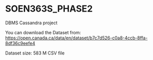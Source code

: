 # SOEN363S_PHASE2
DBMS Cassandra project

You can download the Dataset from:
https://open.canada.ca/data/en/dataset/b7c7d526-c0a8-4ccb-8ffa-8df36c9eefe4

Dataset size: 583 M CSV file
